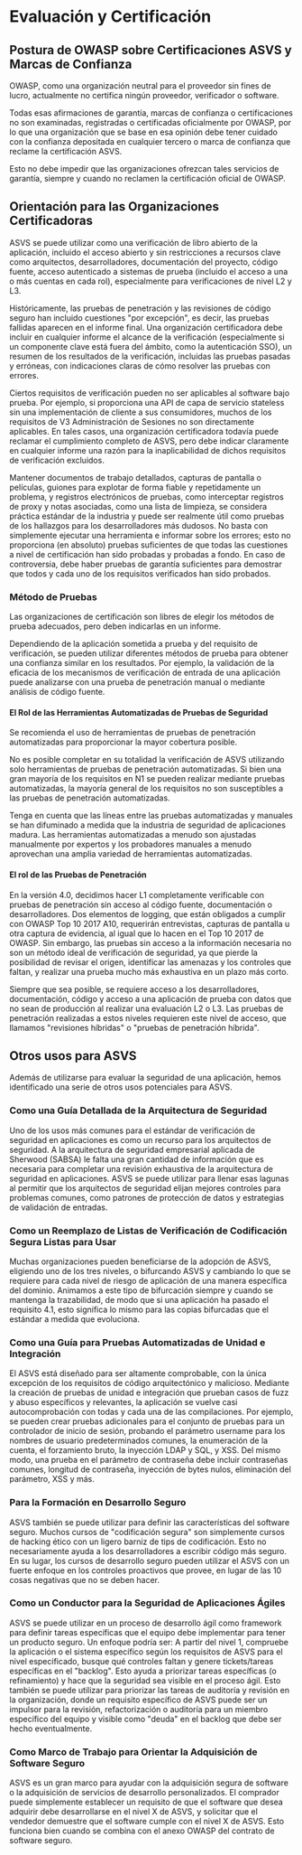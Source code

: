 # Evaluación y Certificación

## Postura de OWASP sobre Certificaciones ASVS y Marcas de Confianza

OWASP, como una organización neutral para el proveedor sin fines de lucro, actualmente no certifica ningún proveedor, verificador o software.

Todas esas afirmaciones de garantía, marcas de confianza o certificaciones no son examinadas, registradas o certificadas oficialmente por OWASP, por lo que una organización que se base en esa opinión debe tener cuidado con la confianza depositada en cualquier tercero o marca de confianza que reclame la certificación ASVS.

Esto no debe impedir que las organizaciones ofrezcan tales servicios de garantía, siempre y cuando no reclamen la certificación oficial de OWASP.

## Orientación para las Organizaciones Certificadoras

ASVS se puede utilizar como una verificación de libro abierto de la aplicación, incluido el acceso abierto y sin restricciones a recursos clave como arquitectos, desarrolladores, documentación del proyecto, código fuente, acceso autenticado a sistemas de prueba (incluido el acceso a una o más cuentas en cada rol), especialmente para verificaciones de nivel L2 y L3.

Históricamente, las pruebas de penetración y las revisiones de código seguro han incluido cuestiones "por excepción", es decir, las pruebas fallidas aparecen en el informe final. Una organización certificadora debe incluir en cualquier informe el alcance de la verificación (especialmente si un componente clave está fuera del ámbito, como la autenticación SSO), un resumen de los resultados de la verificación, incluidas las pruebas pasadas y erróneas, con indicaciones claras de cómo resolver las pruebas con errores.

Ciertos requisitos de verificación pueden no ser aplicables al software bajo prueba. Por ejemplo, si proporciona una API de capa de servicio stateless sin una implementación de cliente a sus consumidores, muchos de los requisitos de V3 Administración de Sesiones no son directamente aplicables. En tales casos, una organización certificadora todavía puede reclamar el cumplimiento completo de ASVS, pero debe indicar claramente en cualquier informe una razón para la inaplicabilidad de dichos requisitos de verificación excluidos.

Mantener documentos de trabajo detallados, capturas de pantalla o películas, guiones para explotar de forma fiable y repetidamente un problema, y registros electrónicos de pruebas, como interceptar registros de proxy y notas asociadas, como una lista de limpieza, se considera práctica estándar de la industria y puede ser realmente útil como pruebas de los hallazgos para los desarrolladores más dudosos. No basta con simplemente ejecutar una herramienta e informar sobre los errores; esto no proporciona (en absoluto) pruebas suficientes de que todas las cuestiones a nivel de certificación han sido probadas y probadas a fondo. En caso de controversia, debe haber pruebas de garantía suficientes para demostrar que todos y cada uno de los requisitos verificados han sido probados.

### Método de Pruebas

Las organizaciones de certificación son libres de elegir los métodos de prueba adecuados, pero deben indicarlas en un informe.

Dependiendo de la aplicación sometida a prueba y del requisito de verificación, se pueden utilizar diferentes métodos de prueba para obtener una confianza similar en los resultados. Por ejemplo, la validación de la eficacia de los mecanismos de verificación de entrada de una aplicación puede analizarse con una prueba de penetración manual o mediante análisis de código fuente.

#### El Rol de las Herramientas Automatizadas de Pruebas de Seguridad

Se recomienda el uso de herramientas de pruebas de penetración automatizadas para proporcionar la mayor cobertura posible.

No es posible completar en su totalidad la verificación de ASVS utilizando solo herramientas de pruebas de penetración automatizadas. Si bien una gran mayoría de los requisitos en N1 se pueden realizar mediante pruebas automatizadas, la mayoría general de los requisitos no son susceptibles a las pruebas de penetración automatizadas.

Tenga en cuenta que las líneas entre las pruebas automatizadas y manuales se han difuminado a medida que la industria de seguridad de aplicaciones madura. Las herramientas automatizadas a menudo son ajustadas manualmente por expertos y los probadores manuales a menudo aprovechan una amplia variedad de herramientas automatizadas.

#### El rol de las Pruebas de Penetración

En la versión 4.0, decidimos hacer L1 completamente verificable con pruebas de penetración sin acceso al código fuente, documentación o desarrolladores. Dos elementos de logging, que están obligados a cumplir con OWASP Top 10 2017 A10, requerirán entrevistas, capturas de pantalla u otra captura de evidencia, al igual que lo hacen en el Top 10 2017 de OWASP. Sin embargo, las pruebas sin acceso a la información necesaria no son un método ideal de verificación de seguridad, ya que pierde la posibilidad de revisar el origen, identificar las amenazas y los controles que faltan, y realizar una prueba mucho más exhaustiva en un plazo más corto.

Siempre que sea posible, se requiere acceso a los desarrolladores, documentación, código y acceso a una aplicación de prueba con datos que no sean de producción al realizar una evaluación L2 o L3. Las pruebas de penetración realizadas a estos niveles requieren este nivel de acceso, que llamamos "revisiones híbridas" o "pruebas de penetración híbrida".

## Otros usos para ASVS

Además de utilizarse para evaluar la seguridad de una aplicación, hemos identificado una serie de otros usos potenciales para ASVS.

### Como una Guía Detallada de la Arquitectura de Seguridad

Uno de los usos más comunes para el estándar de verificación de seguridad en aplicaciones es como un recurso para los arquitectos de seguridad. A la arquitectura de seguridad empresarial aplicada de Sherwood (SABSA) le falta una gran cantidad de información que es necesaria para completar una revisión exhaustiva de la arquitectura de seguridad en aplicaciones. ASVS se puede utilizar para llenar esas lagunas al permitir que los arquitectos de seguridad elijan mejores controles para problemas comunes, como patrones de protección de datos y estrategias de validación de entradas.

### Como un Reemplazo de Listas de Verificación de Codificación Segura Listas para Usar

Muchas organizaciones pueden beneficiarse de la adopción de ASVS, eligiendo uno de los tres niveles, o bifurcando ASVS y cambiando lo que se requiere para cada nivel de riesgo de aplicación de una manera específica del dominio. Animamos a este tipo de bifurcación siempre y cuando se mantenga la trazabilidad, de modo que si una aplicación ha pasado el requisito 4.1, esto significa lo mismo para las copias bifurcadas que el estándar a medida que evoluciona.

### Como una Guía para Pruebas Automatizadas de Unidad e Integración

El ASVS está diseñado para ser altamente comprobable, con la única excepción de los requisitos de código arquitectónico y malicioso. Mediante la creación de pruebas de unidad e integración que prueban casos de fuzz y abuso específicos y relevantes, la aplicación se vuelve casi autocomprobación con todas y cada una de las compilaciones. Por ejemplo, se pueden crear pruebas adicionales para el conjunto de pruebas para un controlador de inicio de sesión, probando el parámetro username para los nombres de usuario predeterminados comunes, la enumeración de la cuenta, el forzamiento bruto, la inyección LDAP y SQL, y XSS. Del mismo modo, una prueba en el parámetro de contraseña debe incluir contraseñas comunes, longitud de contraseña, inyección de bytes nulos, eliminación del parámetro, XSS y más.

### Para la Formación en Desarrollo Seguro

ASVS también se puede utilizar para definir las características del software seguro. Muchos cursos de "codificación segura" son simplemente cursos de hacking ético con un ligero barniz de tips de codificación. Esto no necesariamente ayuda a los desarrolladores a escribir código más seguro. En su lugar, los cursos de desarrollo seguro pueden utilizar el ASVS con un fuerte enfoque en los controles proactivos que provee, en lugar de las 10 cosas negativas que no se deben hacer.

### Como un Conductor para la Seguridad de Aplicaciones Ágiles

ASVS se puede utilizar en un proceso de desarrollo ágil como framework para definir tareas específicas que el equipo debe implementar para tener un producto seguro. Un enfoque podría ser: A partir del nivel 1, compruebe la aplicación o el sistema específico según los requisitos de ASVS para el nivel especificado, busque qué controles faltan y genere tickets/tareas específicas en el "backlog". Esto ayuda a priorizar tareas específicas (o refinamiento) y hace que la seguridad sea visible en el proceso ágil. Esto también se puede utilizar para priorizar las tareas de auditoría y revisión en la organización, donde un requisito específico de ASVS puede ser un impulsor para la revisión, refactorización o auditoría para un miembro específico del equipo y visible como "deuda" en el backlog que debe ser hecho eventualmente.

### Como Marco de Trabajo para Orientar la Adquisición de Software Seguro

ASVS es un gran marco para ayudar con la adquisición segura de software o la adquisición de servicios de desarrollo personalizados. El comprador puede simplemente establecer un requisito de que el software que desea adquirir debe desarrollarse en el nivel X de ASVS, y solicitar que el vendedor demuestre que el software cumple con el nivel X de ASVS. Esto funciona bien cuando se combina con el anexo OWASP del contrato de software seguro.
